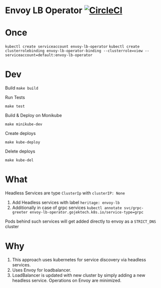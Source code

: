 # Envoy LB Operator  [![CircleCI](https://circleci.com/gh/gojekfarm/envoy-lb-operator.svg?style=svg)](https://circleci.com/gh/gojekfarm/envoy-lb-operator)
# Once
`kubectl create serviceaccount envoy-lb-operator`
`kubectl create clusterrolebinding envoy-lb-operator-binding --clusterrole=view --serviceaccount=default:envoy-lb-operator`

# Dev

Build
`make build`

Run Tests

`make test`

Build & Deploy on Monikube

`make minikube-dev`


Create deploys

`make kube-deploy`

Delete deploys

`make kube-del`

# What
Headless Services are type `ClusterIp` with `clusterIP: None`

1. Add Headless services with label `heritage: envoy-lb`
2. Additionally in case of grpc services `kubectl annotate svc/grpc-greeter envoy-lb-operator.gojektech.k8s.io/service-type=grpc`

Pods behind such services will get added directly to envoy as a `STRICT_DNS` cluster

# Why

1. This approach uses kubernetes for service discovery via headless services.
2. Uses Envoy for loadbalancer.
3. LoadBalancer is updated with new cluster by simply adding a new headless service. Operations on Envoy are minimized.
